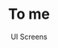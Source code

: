 ---
layout: embed
permalink: apps/bank/architectures/payment-history-to-me/ui-screens
lang: en
page_id: apps-bank-architectures-payment-history-to-me-screens

title: To me
subtitle: UI Screens
backUrl: /apps/bank/architectures/payment-history-to-me

description: Screens
---